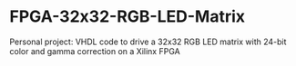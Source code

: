 # FPGA-32x32-RGB-LED-Matrix
Personal project: VHDL code to drive a 32x32 RGB LED matrix with 24-bit color and gamma correction on a Xilinx FPGA
